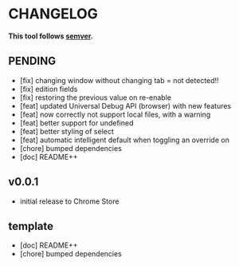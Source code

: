# CHANGELOG
**This tool follows [semver](https://semver.org/).**

## PENDING
* [fix] changing window without changing tab = not detected!!
* [fix] edition fields
* [fix] restoring the previous value on re-enable
* [feat] updated Universal Debug API (browser) with new features
* [feat] now correctly not support local files, with a warning
* [feat] better support for undefined
* [feat] better styling of select
* [feat] automatic intelligent default when toggling an override on
* [chore] bumped dependencies
* [doc] README++

## v0.0.1
* initial release to Chrome Store

## template
* [doc] README++
* [chore] bumped dependencies
